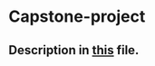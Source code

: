 # Capstone-project
## Description in [this](Battle%20of%20Neighbourhoods%20final%20report%20-%20Copy.pdf) file.
